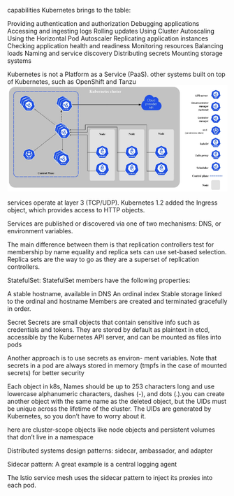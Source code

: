 capabilities Kubernetes brings to the table:

Providing authentication and authorization
Debugging applications
Accessing and ingesting logs
Rolling updates
Using Cluster Autoscaling
Using the Horizontal Pod Autoscaler
Replicating application instances
Checking application health and readiness
Monitoring resources
Balancing loads
Naming and service discovery
Distributing secrets
Mounting storage systems

Kubernetes is not a Platform as a Service (PaaS).
other systems built on top of Kubernetes, such as OpenShift and Tanzu
![alt text](image.png)

services operate at layer 3 (TCP/UDP).
Kubernetes 1.2 added the Ingress object, which provides access to HTTP objects.

Services are published or discovered via one of two mechanisms: DNS, or environment variables.

The main difference between them is
that replication controllers test for membership by name equality and replica sets can use set-based
selection. Replica sets are the way to go as they are a superset of replication controllers.

StatefulSet:
StatefulSet members have the following properties:

 A stable hostname, available in DNS
 An ordinal index
 Stable storage linked to the ordinal and hostname
 Members are created and terminated gracefully in order.

Secret
Secrets are small objects that contain sensitive info such as credentials and tokens. They are stored by default as plaintext in etcd, accessible by the Kubernetes API server, and can be mounted as files into pods 

Another approach is to use secrets as environ-
ment variables. Note that secrets in a pod are always stored in memory (tmpfs in the case of mounted
secrets) for better security

Each object in k8s, Names should be up to 253 characters long and use lowercase alphanumeric characters,
dashes (-), and dots (.).you can create another object with the same name as the
deleted object, but the UIDs must be unique across the lifetime of the cluster. The UIDs are generated
by Kubernetes, so you don’t have to worry about it.

here are cluster-scope objects like node objects and persistent volumes that don’t live in
a namespace

Distributed systems design patterns:
sidecar, ambassador, and adapter

Sidecar pattern:
A great example is a central logging agent

The Istio service
mesh uses the sidecar pattern to inject its proxies into each pod. 

